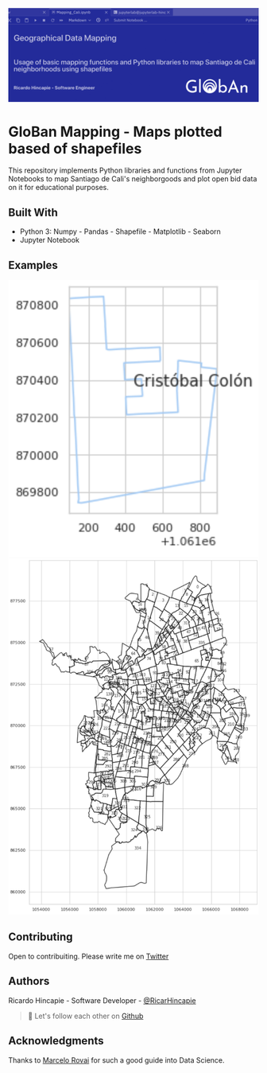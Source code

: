 ![GlobAn Mapping](images/header_GlobAn_Mapping.png)

# GloBan Mapping - Maps plotted based of shapefiles

This repository implements Python libraries and functions from Jupyter Notebooks to map Santiago de Cali's neighborgoods and plot open bid data on it for educational purposes.  

## Built With
* Python 3: Numpy - Pandas - Shapefile - Matplotlib - Seaborn
* Jupyter Notebook

## Examples
![GlobAn Mapping](images/example1.png)
![GlobAn Mapping](images/example2.png)

## Contributing
Open to contribuiting. Please write me on [Twitter](https://twitter.com/RicarHincapie)

## Authors
Ricardo Hincapie - Software Developer - [@RicarHincapie](https://www.linkedin.com/in/ricardohincapie/)
> :rocket: Let's follow each other on [Github](https://github.com/ricarhincapie)

## Acknowledgments
Thanks to [Marcelo Rovai](https://towardsdatascience.com/mapping-geograph-data-in-python-610a963d2d7f) for such a good guide into Data Science.
